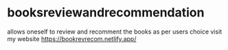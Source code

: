 # booksreviewandrecommendation
allows oneself to review and recomment the books as per users choice
visit my website https://bookrevrecom.netlify.app/

